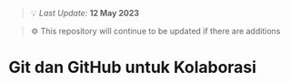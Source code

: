 > 💡 _Last Update:_ **12 May 2023**

> ⚙️ This repository will continue to be updated if there are additions

# Git dan GitHub untuk Kolaborasi
